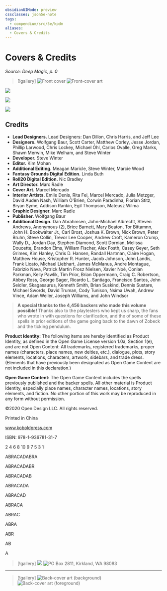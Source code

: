 ```yaml
---
obsidianUIMode: preview
cssclasses: json5e-note
tags:
  - compendium/src/5e/kpdm
aliases:
  - Covers & Credits
---
```

# Covers & Credits
*Source: Deep Magic, p. 0* 

> [!gallery]
> ![Front cover](https://raw.githubusercontent.com/TheGiddyLimit/homebrew/master/_img/KPDM/cover_full.webp#gallery)
> ![Front-cover art](https://raw.githubusercontent.com/TheGiddyLimit/homebrew/master/_img/KPDM/full/001-0000.webp#gallery)

![](https://raw.githubusercontent.com/TheGiddyLimit/homebrew/master/_img/KPDM/0002.webp#center)

![](https://raw.githubusercontent.com/TheGiddyLimit/homebrew/master/_img/KPDM/0001.webp#center)

![](https://raw.githubusercontent.com/TheGiddyLimit/homebrew/master/_img/KPDM/logo.webp#center)

## Credits

- **Lead Designers.** Lead Designers: Dan Dillon, Chris Harris, and Jeff Lee  
- **Designers.** Wolfgang Baur, Scott Carter, Matthew Corley, Jesse Jordan, Phillip Larwood, Chris Lockey, Michael Ohl, Carlos Ovalle, Greg Marks, Shawn Merwin, Mike Welham, and Steve Winter  
- **Developer.** Steve Winter  
- **Editor.** Kim Mohan  
- **Additional Editing.** Meagan Maricle, Steve Winter, Marcie Wood  
- **Fantasy Grounds Digital Edition.** Linda Buth  
- **Roll20 Digital Edition.** Nic Bradley  
- **Art Director.** Marc Radle  
- **Cover Art.** Marcel Mercado  
- **Interior Artists.** Emile Denis, Rita Fei, Marcel Mercado, Julia Metzger, David Auden Nash, William O'Brien, Corwin Paradinha, Florian Stitz, Bryan Syme, Addison Rankin, Egil Thompson, Mateusz Wilma  
- **Graphic Designer.** Marc Radle  
- **Publisher.** Wolfgang Baur  
- **Additional Design.** Dan Abrahmsen, John-Michael Albrecht, Steven Andrews, Anonymous (2), Brice Barnett, Mary Beaton, Tor Bittamnn, John H. Bookwalter Jr., Carl Brost, Joshua K. Brown, Nick Brown, Peter Bruhn, Steve Collin, Trevor Lee Cooper, Andrew Croft, Kameron Crump, Wally D., Jordan Day, Stephen Diamond, Scott Dornian, Melissa Doucette, Brandon Elms, William Fischer, Alex Fosth, Casey Geyer, Seth Grimes, Kim Hanley, Chris D. Hansen, Randall Hartman, Claire Hogan, Matthew House, Kristopher R. Hunter, Jacob Johnson, John Landis, Frank Licato, Michael Liebhart, James McManus, Andre Montague, Fabrizio Nava, Patrick Martin Frosz Nielsen, Xavier Noé, Conlan Parkman, Kelly Pawlik, Tim Prior, Brian Oppermann, Craig C. Robertson, Abbey Ross, George Sager, Ricardo L. Santiago, Francisco Santos, John Seidler, Skagasaurus, Kenneth Smith, Brian Suskind, Dennis Sustare, Michael Swords, David Truman, Cody Tunison, Nsima Uwah, Andrew Vince, Adam Weiler, Joseph Williams, and John Windsor  

> **A special thanks to the 4,456 backers who made this volume possible!** Thanks also to the playtesters who kept us sharp, the fans who wrote in with questions for clarification, and the   of some of these spells in prior editions of the game going back to the dawn of Zobeck and the ticking pendulum.

**Product Identity:** The following items are hereby identified as Product Identity, as defined in the Open Game License version 1.0a, Section 1(e), and are not Open Content: All trademarks, registered trademarks, proper names (characters, place names, new deities, etc.), dialogue, plots, story elements, locations, characters, artwork, sidebars, and trade dress. (Elements that have previously been designated as Open Game Content are not included in this declaration.)

**Open Game Content:** The Open Game Content includes the spells previously published and the backer spells. All other material is Product Identity, especially place names, character names, locations, story elements, and fiction. No other portion of this work may be reproduced in any form without permission.

©2020 Open Design LLC. All rights reserved.

Printed in China

www.koboldpress.com

ISBN: 978-1-936781-31-7

2 4 6 8 10 9 7 5 3 1

ABRACADABRA

ABRACADABR

ABRACADAB

ABRACADA

ABRACAD

ABRACA

ABRAC

ABRA

ABR

AB

A

> [!gallery]
> ![](https://raw.githubusercontent.com/TheGiddyLimit/homebrew/master/_img/KPDM/0000.webp#gallery)
> ![PO Box 2811, Kirkland, WA 98083](https://raw.githubusercontent.com/TheGiddyLimit/homebrew/master/_img/KPDM/logo.webp#gallery)

---

> [!gallery]
> ![Back-cover art (background)](https://raw.githubusercontent.com/TheGiddyLimit/homebrew/master/_img/KPDM/full/001-0838.webp#gallery)
> ![Back-cover art (foreground)](https://raw.githubusercontent.com/TheGiddyLimit/homebrew/master/_img/KPDM/0049.webp#gallery)
